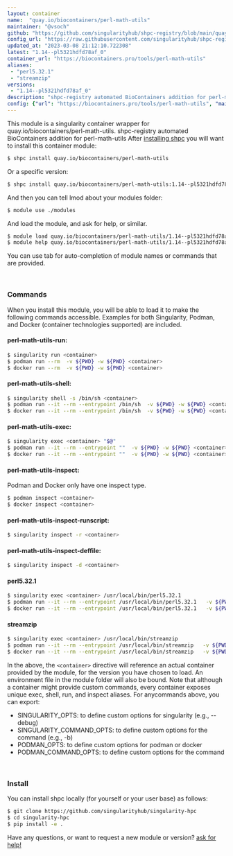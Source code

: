 ```yaml
---
layout: container
name:  "quay.io/biocontainers/perl-math-utils"
maintainer: "@vsoch"
github: "https://github.com/singularityhub/shpc-registry/blob/main/quay.io/biocontainers/perl-math-utils/container.yaml"
config_url: "https://raw.githubusercontent.com/singularityhub/shpc-registry/main/quay.io/biocontainers/perl-math-utils/container.yaml"
updated_at: "2023-03-08 21:12:10.722308"
latest: "1.14--pl5321hdfd78af_0"
container_url: "https://biocontainers.pro/tools/perl-math-utils"
aliases:
 - "perl5.32.1"
 - "streamzip"
versions:
 - "1.14--pl5321hdfd78af_0"
description: "shpc-registry automated BioContainers addition for perl-math-utils"
config: {"url": "https://biocontainers.pro/tools/perl-math-utils", "maintainer": "@vsoch", "description": "shpc-registry automated BioContainers addition for perl-math-utils", "latest": {"1.14--pl5321hdfd78af_0": "sha256:1a6d9af26bb183ac9909efd0739c3cadcd94562416940003078a3aa54a2335d3"}, "tags": {"1.14--pl5321hdfd78af_0": "sha256:1a6d9af26bb183ac9909efd0739c3cadcd94562416940003078a3aa54a2335d3"}, "docker": "quay.io/biocontainers/perl-math-utils", "aliases": {"perl5.32.1": "/usr/local/bin/perl5.32.1", "streamzip": "/usr/local/bin/streamzip"}}
---
```


This module is a singularity container wrapper for quay.io/biocontainers/perl-math-utils.
shpc-registry automated BioContainers addition for perl-math-utils
After [installing shpc](#install) you will want to install this container module:


```bash
$ shpc install quay.io/biocontainers/perl-math-utils
```

Or a specific version:

```bash
$ shpc install quay.io/biocontainers/perl-math-utils:1.14--pl5321hdfd78af_0
```

And then you can tell lmod about your modules folder:

```bash
$ module use ./modules
```

And load the module, and ask for help, or similar.

```bash
$ module load quay.io/biocontainers/perl-math-utils/1.14--pl5321hdfd78af_0
$ module help quay.io/biocontainers/perl-math-utils/1.14--pl5321hdfd78af_0
```

You can use tab for auto-completion of module names or commands that are provided.

<br>

### Commands

When you install this module, you will be able to load it to make the following commands accessible.
Examples for both Singularity, Podman, and Docker (container technologies supported) are included.

#### perl-math-utils-run:

```bash
$ singularity run <container>
$ podman run --rm  -v ${PWD} -w ${PWD} <container>
$ docker run --rm  -v ${PWD} -w ${PWD} <container>
```

#### perl-math-utils-shell:

```bash
$ singularity shell -s /bin/sh <container>
$ podman run --it --rm --entrypoint /bin/sh  -v ${PWD} -w ${PWD} <container>
$ docker run --it --rm --entrypoint /bin/sh  -v ${PWD} -w ${PWD} <container>
```

#### perl-math-utils-exec:

```bash
$ singularity exec <container> "$@"
$ podman run --it --rm --entrypoint ""  -v ${PWD} -w ${PWD} <container> "$@"
$ docker run --it --rm --entrypoint ""  -v ${PWD} -w ${PWD} <container> "$@"
```

#### perl-math-utils-inspect:

Podman and Docker only have one inspect type.

```bash
$ podman inspect <container>
$ docker inspect <container>
```

#### perl-math-utils-inspect-runscript:

```bash
$ singularity inspect -r <container>
```

#### perl-math-utils-inspect-deffile:

```bash
$ singularity inspect -d <container>
```


#### perl5.32.1

```bash
$ singularity exec <container> /usr/local/bin/perl5.32.1
$ podman run --it --rm --entrypoint /usr/local/bin/perl5.32.1   -v ${PWD} -w ${PWD} <container> -c " $@"
$ docker run --it --rm --entrypoint /usr/local/bin/perl5.32.1   -v ${PWD} -w ${PWD} <container> -c " $@"
```


#### streamzip

```bash
$ singularity exec <container> /usr/local/bin/streamzip
$ podman run --it --rm --entrypoint /usr/local/bin/streamzip   -v ${PWD} -w ${PWD} <container> -c " $@"
$ docker run --it --rm --entrypoint /usr/local/bin/streamzip   -v ${PWD} -w ${PWD} <container> -c " $@"
```



In the above, the `<container>` directive will reference an actual container provided
by the module, for the version you have chosen to load. An environment file in the
module folder will also be bound. Note that although a container
might provide custom commands, every container exposes unique exec, shell, run, and
inspect aliases. For anycommands above, you can export:

 - SINGULARITY_OPTS: to define custom options for singularity (e.g., --debug)
 - SINGULARITY_COMMAND_OPTS: to define custom options for the command (e.g., -b)
 - PODMAN_OPTS: to define custom options for podman or docker
 - PODMAN_COMMAND_OPTS: to define custom options for the command

<br>

### Install

You can install shpc locally (for yourself or your user base) as follows:

```bash
$ git clone https://github.com/singularityhub/singularity-hpc
$ cd singularity-hpc
$ pip install -e .
```

Have any questions, or want to request a new module or version? [ask for help!](https://github.com/singularityhub/singularity-hpc/issues)